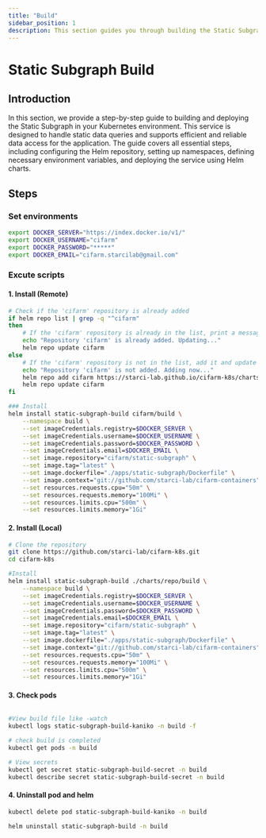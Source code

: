 ```yaml
---
title: "Build"
sidebar_position: 1
description: This section guides you through building the Static Subgraph in your Kubernetes environment using Helm.
---
```

# Static Subgraph Build
## Introduction
In this section, we provide a step-by-step guide to building and deploying the Static Subgraph in your Kubernetes environment. This service is designed to handle static data queries and supports efficient and reliable data access for the application. The guide covers all essential steps, including configuring the Helm repository, setting up namespaces, defining necessary environment variables, and deploying the service using Helm charts.

## Steps
### Set environments
```bash
export DOCKER_SERVER="https://index.docker.io/v1/"
export DOCKER_USERNAME="cifarm"
export DOCKER_PASSWORD="*****"
export DOCKER_EMAIL="cifarm.starcilab@gmail.com"
```

### Excute scripts
#### 1. Install (Remote)
```bash
# Check if the 'cifarm' repository is already added
if helm repo list | grep -q "^cifarm" 
then
    # If the 'cifarm' repository is already in the list, print a message and update the repository
    echo "Repository 'cifarm' is already added. Updating..."
    helm repo update cifarm
else
    # If the 'cifarm' repository is not in the list, add it and update the repository
    echo "Repository 'cifarm' is not added. Adding now..."
    helm repo add cifarm https://starci-lab.github.io/cifarm-k8s/charts
    helm repo update cifarm
fi

### Install
helm install static-subgraph-build cifarm/build \
    --namespace build \
    --set imageCredentials.registry=$DOCKER_SERVER \
    --set imageCredentials.username=$DOCKER_USERNAME \
    --set imageCredentials.password=$DOCKER_PASSWORD \
    --set imageCredentials.email=$DOCKER_EMAIL \
    --set image.repository="cifarm/static-subgraph" \
    --set image.tag="latest" \
    --set image.dockerfile="./apps/static-subgraph/Dockerfile" \
    --set image.context="git://github.com/starci-lab/cifarm-containers" \
    --set resources.requests.cpu="50m" \
    --set resources.requests.memory="100Mi" \
    --set resources.limits.cpu="500m" \
    --set resources.limits.memory="1Gi"
```
#### 2. Install (Local)
```bash
# Clone the repository
git clone https://github.com/starci-lab/cifarm-k8s.git
cd cifarm-k8s

#Install
helm install static-subgraph-build ./charts/repo/build \
    --namespace build \
    --set imageCredentials.registry=$DOCKER_SERVER \
    --set imageCredentials.username=$DOCKER_USERNAME \
    --set imageCredentials.password=$DOCKER_PASSWORD \
    --set imageCredentials.email=$DOCKER_EMAIL \
    --set image.repository="cifarm/static-subgraph" \
    --set image.tag="latest" \
    --set image.dockerfile="./apps/static-subgraph/Dockerfile" \
    --set image.context="git://github.com/starci-lab/cifarm-containers" \
    --set resources.requests.cpu="50m" \
    --set resources.requests.memory="100Mi" \
    --set resources.limits.cpu="500m" \
    --set resources.limits.memory="1Gi"
```
#### 3. Check pods
```bash

#View build file like -watch
kubectl logs static-subgraph-build-kaniko -n build -f

# check build is completed
kubectl get pods -n build

# View secrets
kubectl get secret static-subgraph-build-secret -n build
kubectl describe secret static-subgraph-build-secret -n build

```
#### 4. Uninstall pod and helm
```bash
kubectl delete pod static-subgraph-build-kaniko -n build

helm uninstall static-subgraph-build -n build
```